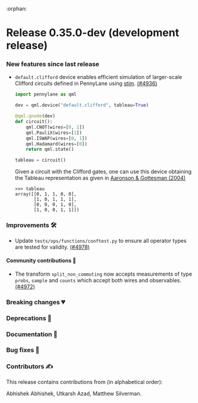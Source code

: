:orphan:

# Release 0.35.0-dev (development release)

<h3>New features since last release</h3>

* `default.clifford` device enables efficient simulation of larger-scale Clifford circuits
  defined in PennyLane using [stim](https://github.com/quantumlib/Stim).
  [(#4936)](https://github.com/PennyLaneAI/pennylane/pull/4936)

  ```python
  import pennylane as qml

  dev = qml.device("default.clifford", tableau=True)

  @qml.qnode(dev)
  def circuit():
      qml.CNOT(wires=[0, 1])
      qml.PauliX(wires=[1])
      qml.ISWAP(wires=[0, 1])
      qml.Hadamard(wires=[0])
      return qml.state()

  tableau = circuit()
  ```

  Given a circuit with the Clifford gates, one can use this device obtaining the Tableau representation
  as given in [Aaronson & Gottesman (2004)](https://journals.aps.org/pra/abstract/10.1103/PhysRevA.70.052328)

  ```pycon
  >>> tableau
  array([[0, 1, 1, 0, 0],
         [1, 0, 1, 1, 1],
         [0, 0, 0, 1, 0],
         [1, 0, 0, 1, 1]])
  ```

<h3>Improvements 🛠</h3>

* Update `tests/ops/functions/conftest.py` to ensure all operator types are tested for validity.
  [(#4978)](https://github.com/PennyLaneAI/pennylane/pull/4978)
  
<h4>Community contributions 🥳</h4>

* The transform ``split_non_commuting`` now accepts measurements of type `probs`, `sample` and `counts` which accept both wires and observables. [(#4972)](https://github.com/PennyLaneAI/pennylane/pull/4972)

<h3>Breaking changes 💔</h3>

<h3>Deprecations 👋</h3>

<h3>Documentation 📝</h3>

<h3>Bug fixes 🐛</h3>

<h3>Contributors ✍️</h3>

This release contains contributions from (in alphabetical order):

Abhishek Abhishek,
Utkarsh Azad,
Matthew Silverman.